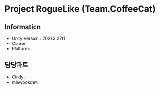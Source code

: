 # Project RogueLike (Team.CoffeeCat)
## Information
- Unity Version : 2021.3.27f1
- Genre:
- Platform:
  
## 담당파트
- Cindy:
- minwookdev:
